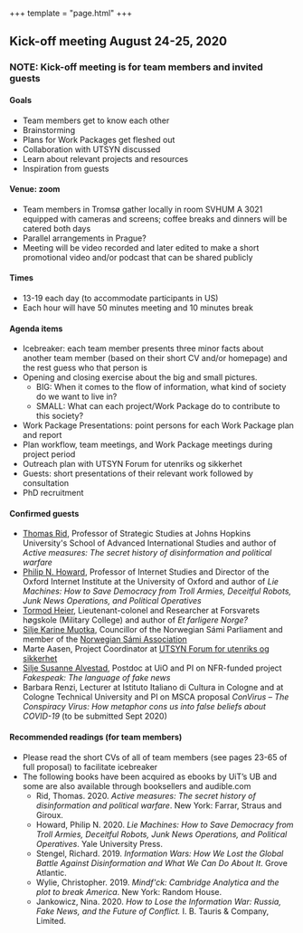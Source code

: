 +++
template = "page.html"
+++

## Kick-off meeting August 24-25, 2020

### NOTE: Kick-off meeting is for team members and invited guests

#### Goals

- Team members get to know each other
- Brainstorming
- Plans for Work Packages get fleshed out
- Collaboration with UTSYN discussed
- Learn about relevant projects and resources
- Inspiration from guests

#### Venue: zoom

- Team members in Tromsø gather locally in room SVHUM A 3021 equipped with cameras and screens; coffee breaks and dinners will be catered both days 
- Parallel arrangements in Prague?
- Meeting will be video recorded and later edited to make a short promotional video and/or podcast that can be shared publicly

#### Times

- 13-19 each day (to accommodate participants in US)
- Each hour will have 50 minutes meeting and 10 minutes break


#### Agenda items

- Icebreaker: each team member
  presents three minor facts about another team
  member (based on their short CV and/or homepage) and the rest guess who that
  person is
- Opening and closing exercise about the big and small pictures.
  - BIG: When it comes to the flow of information, what kind of society do we want to live in?
  - SMALL: What can each project/Work Package do to contribute to this society?
- Work Package Presentations: point persons for each Work Package plan and report
- Plan workflow, team meetings, and Work Package meetings during project period
- Outreach plan with UTSYN Forum for utenriks og sikkerhet
- Guests: short presentations of their relevant work followed by consultation
- PhD recruitment

#### Confirmed guests

- [Thomas Rid](https://sais.jhu.edu/users/trid2), Professor of Strategic Studies at Johns Hopkins University's School of Advanced International Studies and author of *Active measures: The secret history of disinformation and political warfare*
- [Philip N. Howard](https://www.oii.ox.ac.uk/people/philip-howard/), Professor of Internet Studies and Director of the Oxford Internet Institute at the University of Oxford and author of *Lie Machines: How to Save Democracy from Troll Armies, Deceitful Robots, Junk News Operations, and Political Operatives*
- [Tormod Heier](https://forsvaret.no/hogskolene/forsvarets-hogskole/ansatte/ansatte/Heier%20Tormod), Lieutenant-colonel and Researcher at Forsvarets høgskole (Military College) and author of *Et farligere Norge?*
- [Silje Karine Muotka](https://sametinget.no/finn-ansatt/?personid=44&zx=w), Councillor of the Norwegian Sámi Parliament and member of the [Norwegian Sámi Association](https://nsr.no/)
- Marte Aasen, Project Coordinator at [UTSYN Forum for utenriks og sikkerhet](https://www.prosjektutsyn.no/)
- [Silje Susanne Alvestad](https://www.hf.uio.no/ilos/personer/vit/susanas/), Postdoc at UiO and PI on NFR-funded project *Fakespeak: The language of fake news*
- Barbara Renzi, Lecturer at Istituto Italiano di Cultura in Cologne and at Cologne Technical University and PI on MSCA proposal *ConVirus – The Conspiracy Virus: How metaphor cons us into false beliefs about COVID-19* (to be submitted Sept 2020)

#### Recommended readings (for team members)

- Please read the short CVs of all of team members (see pages 23-65 of full proposal) to facilitate icebreaker
- The following books have been acquired as ebooks by UiT’s UB and some are also available through booksellers and audible.com
  - Rid, Thomas. 2020. *Active measures: The secret history of disinformation and political warfare*. New York: Farrar, Straus and Giroux.
  - Howard, Philip N. 2020. *Lie Machines: How to Save Democracy from Troll Armies, Deceitful Robots, Junk News Operations, and Political Operatives*. Yale University Press.
  - Stengel, Richard. 2019. *Information Wars: How We Lost the Global Battle Against Disinformation and What We Can Do About It*. Grove Atlantic.
  - Wylie, Christopher. 2019. *Mindf'ck: Cambridge Analytica and the plot to break America*. New York: Random House.
  - Jankowicz, Nina. 2020. *How to Lose the Information War: Russia, Fake News, and the Future of Conflict.* I. B. Tauris & Company, Limited.
